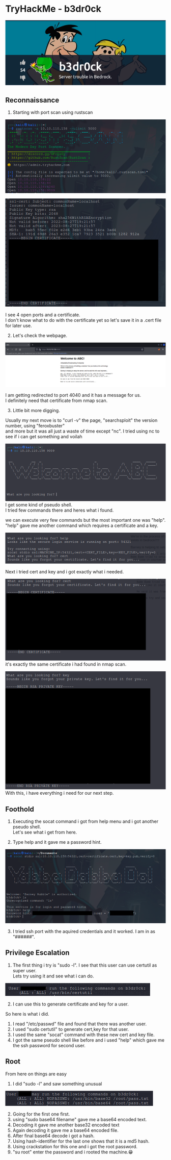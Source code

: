 # TryHackMe - b3dr0ck

![room icon](./room-icon.png)

## Reconnaissance

1. Starting with port scan using rustscan

![nmap-scan-1](./nmap-scan-1.png)

![nmap-scan-2](./nmap-scan-2.png)

I see 4 open ports and a certificate.  
I don't know what to do with the certificate yet so let's save it in a .cert file for later use.  

2. Let's check the webpage.  

![webpage](./webpage.png)

I am getting redirected to port 4040 and it has a message for us.  
I definitely need that certificate from nmap scan.

3. Little bit more digging.  

Usually my next move is to "curl -v" the page, "searchsploit" the version number, using "feroxbuster"  
and more but it was all just a waste of time except "nc".
I tried using nc to see if i can get something and voilah

![pseudo-shell](./pseudo-shell.png)  
I get some kind of pseudo shell.  
I tried few commands there and heres what i found.  

we can execute very few commands but the most important one was "help".  
"help" gave me another command which requires a certificate and a key.  

![help](./help.png)  

Next i tried cert and key and i got exactly what i needed.  

![cert](./cert.png)  
it's exactly the same certificate i had found in nmap scan.  

![key](./key.png)  
With this, i have everything i need for our next step.  


## Foothold

1. Executing the socat command i got from help menu and i got another pseudo shell.  
Let's see what i get from here.  

2. Type help and it gave me a password hint.  

![pseudo-2](./pseudoSh-2.png)  

3. I tried ssh port with the aquired credentials and it worked.
I am in as "######".


## Privilege Escalation

1. The first thing i try is "sudo -l". I see that this user can use certutil as super user.  
Lets try using it and see what i can do.

![sudo-l](./sudo-l.png)

2. I can use this to generate certificate and key for a user.  

So here is what i did.  
1. I read "/etc/passwd" file and found that there was another user.
2. I used "sudo certutil" to generate cert,key for that user.
3. I used the same "socat" command with these new cert and key file.
4. I got the same pseudo shell like before and i used "help" which gave me the ssh password for second user.


## Root

From here on things are easy  
1. I did "sudo -l" and saw something unusual

![sudo-l-2](./sudo-l-2.png)  

2. Going for the first one first.
3. using "sudo base64 filename" gave me a base64 encoded text.
4. Decoding it gave me another base32 encoded text
5. Again decoding it gave me a base64 encoded file.
6. After final base64 decode i got a hash.
7. Using hash-identifier for the last one shows that it is a md5 hash.
8. Using crackstation for this one and i got the root password.
9. "su root" enter the password and i rooted the machine.😁